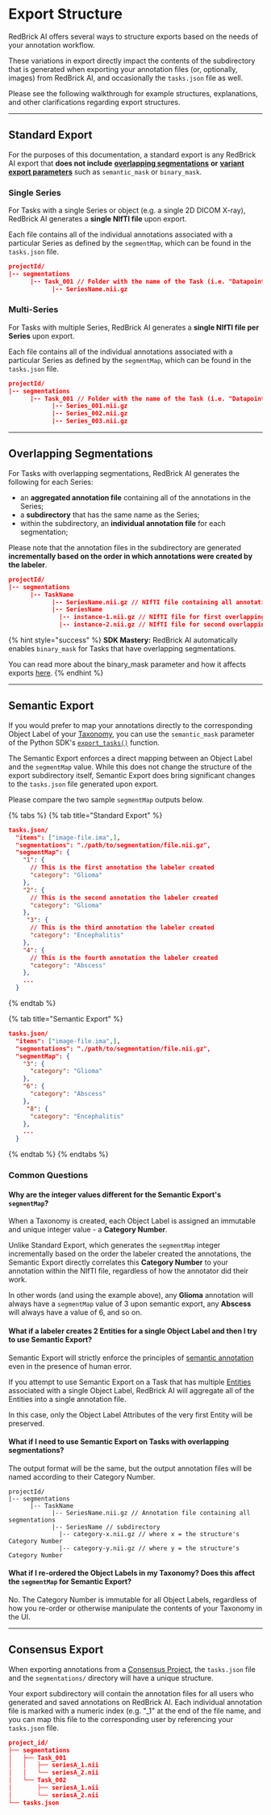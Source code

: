 # Export Structure

RedBrick AI offers several ways to structure exports based on the needs of your annotation workflow.&#x20;

These variations in export directly impact the contents of the subdirectory that is generated when exporting your annotation files (or, optionally, images) from RedBrick AI, and occasionally the `tasks.json` file as well.

Please see the following walkthrough for example structures, explanations, and other clarifications regarding export structures.

***

## Standard Export

For the purposes of this documentation, a standard export is any RedBrick AI export that **does not include** [**overlapping segmentations**](../../annotation-and-viewer/segmentation/overlapping-segmentations.md) **or** [**variant export parameters**](https://redbrick-sdk.readthedocs.io/en/stable/sdk.html#redbrick.export.Export.export\_tasks) such as `semantic_mask` or `binary_mask`.&#x20;

### Single Series

For Tasks with a single Series or object (e.g. a single 2D DICOM X-ray), RedBrick AI generates a **single NIfTI file** upon export.&#x20;

Each file contains all of the individual annotations associated with a particular Series as defined by the `segmentMap`, which can be found in the `tasks.json` file.

```json
projectId/
|-- segmentations
      |-- Task_001 // Folder with the name of the Task (i.e. "Datapoint" on the Data Page)
            |-- SeriesName.nii.gz
```

### Multi-Series

For Tasks with multiple Series, RedBrick AI generates a **single NIfTI file per Series** upon export.&#x20;

Each file contains all of the individual annotations associated with a particular Series as defined by the `segmentMap`, which can be found in the `tasks.json` file.

```json
projectId/
|-- segmentations
      |-- Task_001 // Folder with the name of the Task (i.e. "Datapoint" on the Data Page)
            |-- Series_001.nii.gz
            |-- Series_002.nii.gz
            |-- Series_003.nii.gz
```

***

## Overlapping Segmentations

For Tasks with overlapping segmentations, RedBrick AI generates the following for each Series:

* an **aggregated annotation file** containing all of the annotations in the Series;
* a **subdirectory** that has the same name as the Series;
* within the subdirectory, an **individual annotation file** for each segmentation;

Please note that the annotation files in the subdirectory are generated **incrementally based on the order in which annotations were created by the labeler**.

```json
projectId/
|-- segmentations
      |-- TaskName
            |-- SeriesName.nii.gz // NIfTI file containing all annotations
            |-- SeriesName 
              |-- instance-1.nii.gz // NIfTI file for first overlapping segmentation
              |-- instance-2.nii.gz // NIfTI file for second overlapping segmentation
```

{% hint style="success" %}
**SDK Mastery:** RedBrick AI automatically enables `binary_mask` for Tasks that have overlapping segmentations.&#x20;

You can read more about the binary\_mask parameter and how it affects exports [here](https://redbrick-sdk.readthedocs.io/en/stable/sdk.html#redbrick.export.Export.export\_tasks).
{% endhint %}

***

## Semantic Export

If you would prefer to map your annotations directly to the corresponding Object Label of your [Taxonomy](../../projects/taxonomies/#object-label-types), you can use the `semantic_mask` parameter of the Python SDK's [`export_tasks()`](https://redbrick-sdk.readthedocs.io/en/stable/sdk.html#redbrick.export.Export.export\_tasks) function.&#x20;

The Semantic Export enforces a direct mapping between an Object Label and the `segmentMap` value. While this does not change the structure of the export subdirectory itself, Semantic Export does bring significant changes to the `tasks.json` file generated upon export.

Please compare the two sample `segmentMap` outputs below.

{% tabs %}
{% tab title="Standard Export" %}
```json
tasks.json/
  "items": ["image-file.ima",],
  "segmentations": "./path/to/segmentation/file.nii.gz",
  "segmentMap": {
    "1": {
      // This is the first annotation the labeler created
      "category": "Glioma"
    },
    "2": {
      // This is the second annotation the labeler created
      "category": "Glioma"
    },
     "3": {
      // This is the third annotation the labeler created
      "category": "Encephalitis"
    },
    "4": {
      // This is the fourth annotation the labeler created
      "category": "Abscess"
    },
    ...
  }
```
{% endtab %}

{% tab title="Semantic Export" %}
```json
tasks.json/
  "items": ["image-file.ima",],
  "segmentations": "./path/to/segmentation/file.nii.gz",
  "segmentMap": {
    "3": {
      "category": "Glioma"
    },
    "6": {
      "category": "Abscess"
    },
     "8": {
      "category": "Encephalitis"
    },
    ...
  }
```
{% endtab %}
{% endtabs %}

### Common Questions

#### Why are the integer values different for the Semantic Export's `segmentMap`?&#x20;

When a Taxonomy is created, each Object Label is assigned an immutable and unique integer value - a **Category Number**.&#x20;

Unlike Standard Export, which generates the `segmentMap` integer incrementally based on the order the labeler created the annotations, the Semantic Export directly correlates this **Category Number** to your annotation within the NIfTI file, regardless of how the annotator did their work.

In other words (and using the example above), any **Glioma** annotation will always have a `segmentMap` value of 3 upon semantic export, any **Abscess** will always have a value of 6, and so on.

#### What if a labeler creates 2 Entities for a single Object Label and then I try to use Semantic Export?

Semantic Export will strictly enforce the principles of [semantic annotation](../../annotation-and-viewer/segmentation/#instance-vs.-semantic-segmentation) even in the presence of human error.&#x20;

If you attempt to use Semantic Export on a Task that has multiple [Entities](https://docs.redbrickai.com/annotation/creating-editing-and-deleting-annotations#creating-object-labels) associated with a single Object Label, RedBrick AI will aggregate all of the Entities into a single annotation file.&#x20;

In this case, only the Object Label Attributes of the very first Entity will be preserved.

#### What if I need to use Semantic Export on Tasks with overlapping segmentations?

The output format will be the same, but the output annotation files will be named according to their Category Number.

```
projectId/
|-- segmentations
      |-- TaskName
            |-- SeriesName.nii.gz // Annotation file containing all segmentations
            |-- SeriesName // subdirectory
              |-- category-x.nii.gz // where x = the structure's Category Number
              |-- category-y.nii.gz // where y = the structure's Category Number
```

#### What if I re-ordered the Object Labels in my Taxonomy? Does this affect the `segmentMap` for Semantic Export?

No. The Category Number is immutable for all Object Labels, regardless of how you re-order or otherwise manipulate the contents of your Taxonomy in the UI.

***

## Consensus Export

When exporting annotations from a [Consensus Project](../../projects/consensus-inter-annotator-agreement/), the `tasks.json` file and the `segmentations/` directory will have a unique structure.&#x20;

Your export subdirectory will contain the annotation files for all users who generated and saved annotations on RedBrick AI. Each individual annotation file is marked with a numeric index (e.g. "\_1" at the end of the file name, and you can map this file to the corresponding user by referencing your `tasks.json` file.

```json
project_id/
├── segmentations
│   ├── Task_001
│   │   ├── seriesA_1.nii
│   │   └── seriesA_2.nii
│   └── Task_002
│       ├── seriesA_1.nii
│       └── seriesA_2.nii
└── tasks.json
```
